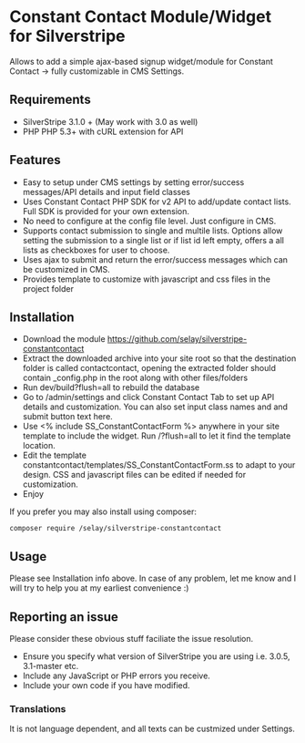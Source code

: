 Constant Contact Module/Widget for Silverstripe 
=================
Allows to add a simple ajax-based signup widget/module for Constant Contact -> fully customizable in CMS Settings.  

## Requirements
* SilverStripe 3.1.0 + (May work with 3.0 as well)
* PHP PHP 5.3+ with cURL extension for API

## Features
* Easy to setup under CMS settings by setting error/success messages/API details and input field classes
* Uses Constant Contact PHP SDK for v2 API to add/update contact lists. Full SDK is provided for your own extension.
* No need to configure at the config file level. Just configure in CMS.
* Supports contact submission to single and multile lists. Options allow setting the submission to a single list or if list id left empty, offers a all lists as checkboxes for user to choose.
* Uses ajax to submit and return the error/success messages which can be customized in CMS. 
* Provides template to customize with javascript and css files in the project folder 


## Installation
* Download the module https://github.com/selay/silverstripe-constantcontact 
* Extract the downloaded archive into your site root so that the destination folder is called contactcontact, opening the extracted folder should contain _config.php in the root along with other files/folders
* Run dev/build?flush=all to rebuild the database 
* Go to /admin/settings and click Constant Contact Tab to set up API details and customization. You can also set input class names and and submit button text here. 
* Use  <% include SS_ConstantContactForm %> anywhere in your site template to include the widget. Run /?flush=all to let it find the template location. 
* Edit the template constantcontact/templates/SS_ConstantContactForm.ss to adapt to your design. CSS and javascript files can be edited if needed for customization. 
* Enjoy
 
If you prefer you may also install using composer:
```
composer require /selay/silverstripe-constantcontact
```

## Usage
Please see Installation info above. 
In case of any problem, let me know and I will try to help you at my earliest convenience :)

## Reporting an issue
Please consider these obvious stuff faciliate the issue resolution. 
* Ensure you specify what version of SilverStripe you are using i.e. 3.0.5, 3.1-master etc. 
* Include any JavaScript or PHP errors you receive.  
* Include your own code if you have modified.

### Translations

It is not language dependent, and all texts can be custmized under Settings.

